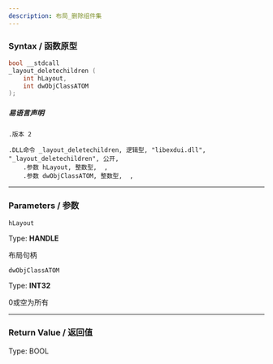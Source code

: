 ```yaml
---
description: 布局_删除组件集
---
```


### Syntax / 函数原型

```C++
bool __stdcall 
_layout_deletechildren (
    int hLayout,
    int dwObjClassATOM
);
```

##### 易语言声明

```Elang
.版本 2

.DLL命令 _layout_deletechildren, 逻辑型, "libexdui.dll", "_layout_deletechildren", 公开,
    .参数 hLayout, 整数型,  ,
    .参数 dwObjClassATOM, 整数型,  ,
```

---

### Parameters / 参数

`hLayout`

Type: **HANDLE**

布局句柄

`dwObjClassATOM`

Type: **INT32**

0或空为所有

---

### Return Value / 返回值

Type: BOOL
